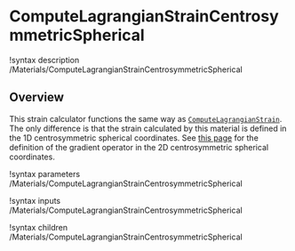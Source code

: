 # ComputeLagrangianStrainCentrosymmetricSpherical

!syntax description /Materials/ComputeLagrangianStrainCentrosymmetricSpherical

## Overview

This strain calculator functions the same way as [`ComputeLagrangianStrain`](ComputeLagrangianStrain.md). The only difference is that the strain calculated by this material is defined in the 1D centrosymmetric spherical coordinates. See [this page](GradientOperator.md#1D_centrosymmetric_spherical) for the definition of the gradient operator in the 2D centrosymmetric spherical coordinates.

!syntax parameters /Materials/ComputeLagrangianStrainCentrosymmetricSpherical

!syntax inputs /Materials/ComputeLagrangianStrainCentrosymmetricSpherical

!syntax children /Materials/ComputeLagrangianStrainCentrosymmetricSpherical
